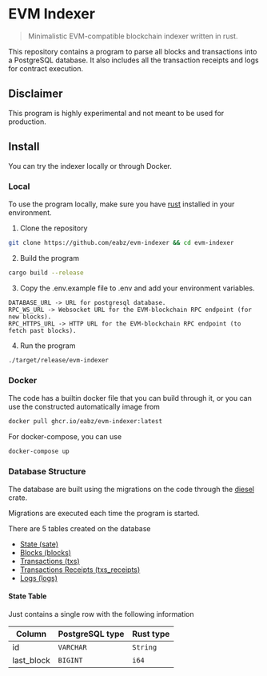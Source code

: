 # EVM Indexer

> Minimalistic EVM-compatible blockchain indexer written in rust.

This repository contains a program to parse all blocks and transactions into a PostgreSQL database. It also includes all the transaction receipts and logs for contract execution.

## Disclaimer

This program is highly experimental and not meant to be used for production.

## Install

You can try the indexer locally or through Docker.

### Local

To use the program locally, make sure you have [rust](https://www.rust-lang.org/tools/install) installed in your environment.

1. Clone the repository

```bash
git clone https://github.com/eabz/evm-indexer && cd evm-indexer
```

2. Build the program

```bash
cargo build --release
```

3. Copy the .env.example file to .env and add your environment variables.

```
DATABASE_URL -> URL for postgresql database.
RPC_WS_URL -> Websocket URL for the EVM-blockchain RPC endpoint (for new blocks).
RPC_HTTPS_URL -> HTTP URL for the EVM-blockchain RPC endpoint (to fetch past blocks).
```

4. Run the program

```bash
./target/release/evm-indexer
```

### Docker

The code has a builtin docker file that you can build through it, or you can use the constructed automatically image from

```bash
docker pull ghcr.io/eabz/evm-indexer:latest
```

For docker-compose, you can use

```bash
docker-compose up
```

### Database Structure

The database are built using the migrations on the code through the [diesel](https://crates.io/crates/diesel) crate.

Migrations are executed each time the program is started.

There are 5 tables created on the database

- [State (sate)](#state-table)
- [Blocks (blocks)](#blocks-table)
- [Transactions (txs)](#blocks-table)
- [Transactions Receipts (txs_receipts)](#txs-receipts-table)
- [Logs (logs)](#logs-table)

#### State Table

Just contains a single row with the following information

| Column     | PostgreSQL type | Rust type |
| ---------- | --------------- | --------- |
| id         | `VARCHAR`       | `String ` |
| last_block | `BIGINT `       | `i64 `    |
